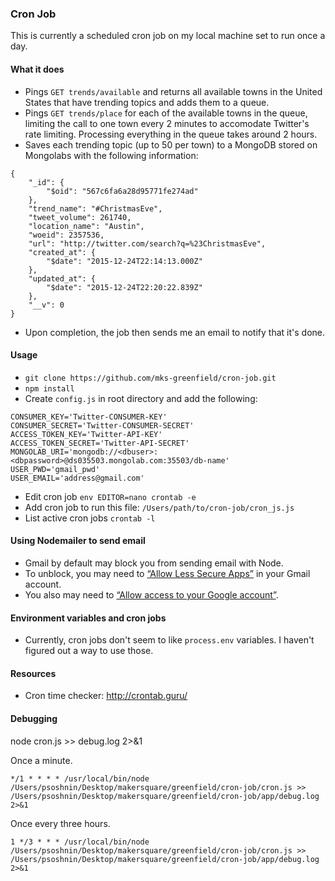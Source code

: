 ### Cron Job

This is currently a scheduled cron job on my local machine set to run once a day.

#### What it does

- Pings `GET trends/available` and returns all available towns in the United States that have trending topics and adds them to a queue. 
- Pings `GET trends/place` for each of the available towns in the queue, limiting the call to one town every 2 minutes to accomodate Twitter's rate limiting. Processing everything in the queue takes around 2 hours.
- Saves each trending topic (up to 50 per town) to a MongoDB stored on Mongolabs with the following information:

```
{
    "_id": {
        "$oid": "567c6fa6a28d95771fe274ad"
    },
    "trend_name": "#ChristmasEve",
    "tweet_volume": 261740,
    "location_name": "Austin",
    "woeid": 2357536,
    "url": "http://twitter.com/search?q=%23ChristmasEve",
    "created_at": {
        "$date": "2015-12-24T22:14:13.000Z"
    },
    "updated_at": {
        "$date": "2015-12-24T22:20:22.839Z"
    },
    "__v": 0
}
```

- Upon completion, the job then sends me an email to notify that it's done.

#### Usage

- `git clone https://github.com/mks-greenfield/cron-job.git`
- `npm install`
- Create `config.js` in root directory and add the following:

```
CONSUMER_KEY='Twitter-CONSUMER-KEY'
CONSUMER_SECRET='Twitter-CONSUMER-SECRET'
ACCESS_TOKEN_KEY='Twitter-API-KEY'
ACCESS_TOKEN_SECRET='Twitter-API-SECRET'
MONGOLAB_URI='mongodb://<dbuser>:<dbpassword>@ds035503.mongolab.com:35503/db-name'
USER_PWD='gmail_pwd'
USER_EMAIL='address@gmail.com'
```

- Edit cron job `env EDITOR=nano crontab -e`
- Add cron job to run this file: `/Users/path/to/cron-job/cron_js.js`
- List active cron jobs `crontab -l`

#### Using Nodemailer to send email

- Gmail by default may block you from sending email with Node.
- To unblock, you may need to [“Allow Less Secure Apps”](https://www.google.com/settings/security/lesssecureapps) in your Gmail account.
- You also may need to [“Allow access to your Google account”](https://accounts.google.com/DisplayUnlockCaptcha).

#### Environment variables and cron jobs

- Currently, cron jobs don't seem to like `process.env` variables. I haven't figured out a way to use those.

#### Resources

- Cron time checker: http://crontab.guru/

#### Debugging

node cron.js >> debug.log 2>&1

Once a minute.

```
*/1 * * * * /usr/local/bin/node /Users/psoshnin/Desktop/makersquare/greenfield/cron-job/cron.js >> /Users/psoshnin/Desktop/makersquare/greenfield/cron-job/app/debug.log 2>&1
```

Once every three hours.

```
1 */3 * * * /usr/local/bin/node /Users/psoshnin/Desktop/makersquare/greenfield/cron-job/cron.js >> /Users/psoshnin/Desktop/makersquare/greenfield/cron-job/app/debug.log 2>&1
```